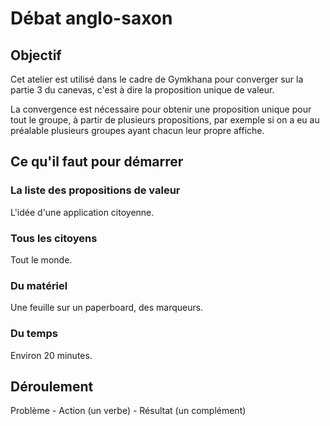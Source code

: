 # Débat anglo-saxon

## Objectif
Cet atelier est utilisé dans le cadre de Gymkhana pour converger sur la partie 3 du canevas, c'est à dire la proposition unique de valeur.

La convergence est nécessaire pour obtenir une proposition unique pour tout le groupe, à partir de plusieurs propositions, par exemple si on a eu au préalable plusieurs groupes ayant chacun leur propre affiche.

## Ce qu'il faut pour démarrer

### La liste des propositions de valeur
L'idée d'une application citoyenne.

### Tous les citoyens
Tout le monde.

### Du matériel
Une feuille sur un paperboard, des marqueurs.

### Du temps
Environ 20 minutes.

## Déroulement
Problème - Action (un verbe) - Résultat (un complément)
